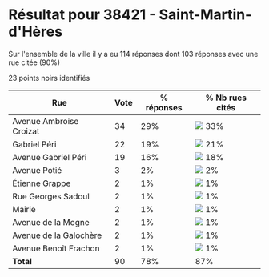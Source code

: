 # Résultat pour 38421 - Saint-Martin-d'Hères

Sur l'ensemble de la ville il y a eu 114 réponses dont 103 réponses avec une rue citée (90%)

23 points noirs identifiés

| Rue | Vote | % réponses | % Nb rues cités|
|-----|------|------------|----------------|
| Avenue Ambroise Croizat | 34 | 29% | <img src="../../img/bar_33.gif" />&nbsp;33%|
| Gabriel Péri | 22 | 19% | <img src="../../img/bar_21.gif" />&nbsp;21%|
| Avenue Gabriel Péri | 19 | 16% | <img src="../../img/bar_18.gif" />&nbsp;18%|
| Avenue Potié | 3 | 2% | <img src="../../img/bar_2.gif" />&nbsp;2%|
| Étienne Grappe | 2 | 1% | <img src="../../img/bar_1.gif" />&nbsp;1%|
| Rue Georges Sadoul | 2 | 1% | <img src="../../img/bar_1.gif" />&nbsp;1%|
| Mairie | 2 | 1% | <img src="../../img/bar_1.gif" />&nbsp;1%|
| Avenue de la Mogne | 2 | 1% | <img src="../../img/bar_1.gif" />&nbsp;1%|
| Avenue de la Galochère | 2 | 1% | <img src="../../img/bar_1.gif" />&nbsp;1%|
| Avenue Benoît Frachon | 2 | 1% | <img src="../../img/bar_1.gif" />&nbsp;1%|
| **Total** | 90 | 78% | 87%|
